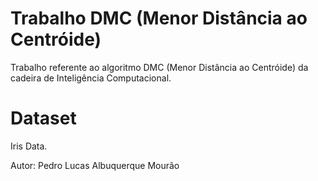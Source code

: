 # Trabalho DMC (Menor Distância ao Centróide)
Trabalho referente ao algoritmo DMC (Menor Distância ao Centróide) da cadeira de Inteligência Computacional.

# Dataset
Iris Data.

Autor: Pedro Lucas Albuquerque Mourão
